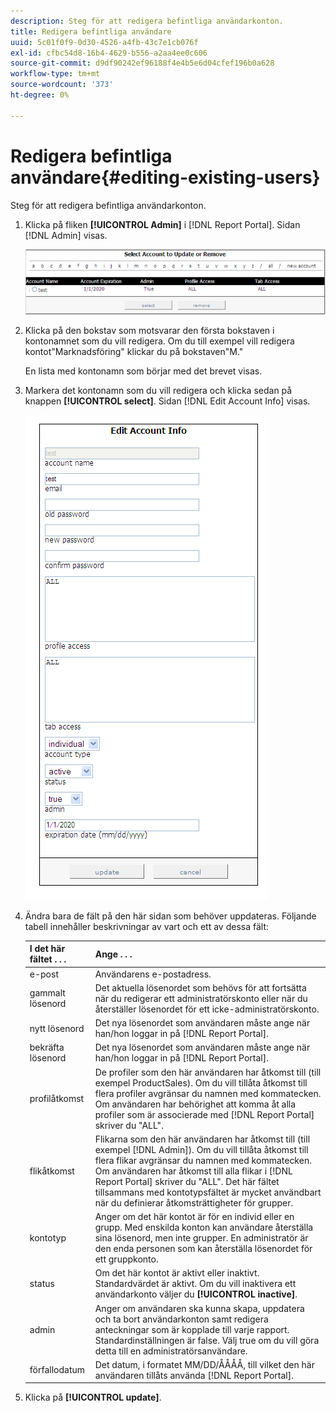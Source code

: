 ```yaml
---
description: Steg för att redigera befintliga användarkonton.
title: Redigera befintliga användare
uuid: 5c01f0f9-0d30-4526-a4fb-43c7e1cb076f
exl-id: cfbc54d8-16b4-4629-b556-a2aa4ee0c606
source-git-commit: d9df90242ef96188f4e4b5e6d04cfef196b0a628
workflow-type: tm+mt
source-wordcount: '373'
ht-degree: 0%

---
```


# Redigera befintliga användare{#editing-existing-users}

Steg för att redigera befintliga användarkonton.

1. Klicka på fliken **[!UICONTROL Admin]** i [!DNL Report Portal]. Sidan [!DNL Admin] visas.

   ![](assets/report_admintag2.png)

1. Klicka på den bokstav som motsvarar den första bokstaven i kontonamnet som du vill redigera. Om du till exempel vill redigera kontot&quot;Marknadsföring&quot; klickar du på bokstaven&quot;M.&quot;

   En lista med kontonamn som börjar med det brevet visas.

1. Markera det kontonamn som du vill redigera och klicka sedan på knappen **[!UICONTROL select]**. Sidan [!DNL Edit Account Info] visas.

   ![Steginformation](assets/rptPort_scrn_AdminTab_editUser.png)

1. Ändra bara de fält på den här sidan som behöver uppdateras. Följande tabell innehåller beskrivningar av vart och ett av dessa fält:

   | I det här fältet . . . | Ange . . . |
   |---|---|
   | e-post | Användarens e-postadress. |
   | gammalt lösenord | Det aktuella lösenordet som behövs för att fortsätta när du redigerar ett administratörskonto eller när du återställer lösenordet för ett icke-administratörskonto. |
   | nytt lösenord | Det nya lösenordet som användaren måste ange när han/hon loggar in på [!DNL Report Portal]. |
   | bekräfta lösenord | Det nya lösenordet som användaren måste ange när han/hon loggar in på [!DNL Report Portal]. |
   | profilåtkomst | De profiler som den här användaren har åtkomst till (till exempel ProductSales). Om du vill tillåta åtkomst till flera profiler avgränsar du namnen med kommatecken. Om användaren har behörighet att komma åt alla profiler som är associerade med [!DNL Report Portal] skriver du &quot;ALL&quot;. |
   | flikåtkomst | Flikarna som den här användaren har åtkomst till (till exempel [!DNL Admin]). Om du vill tillåta åtkomst till flera flikar avgränsar du namnen med kommatecken. Om användaren har åtkomst till alla flikar i [!DNL Report Portal] skriver du &quot;ALL&quot;. Det här fältet tillsammans med kontotypsfältet är mycket användbart när du definierar åtkomsträttigheter för grupper. |
   | kontotyp | Anger om det här kontot är för en individ eller en grupp. Med enskilda konton kan användare återställa sina lösenord, men inte grupper. En administratör är den enda personen som kan återställa lösenordet för ett gruppkonto. |
   | status | Om det här kontot är aktivt eller inaktivt. Standardvärdet är aktivt. Om du vill inaktivera ett användarkonto väljer du **[!UICONTROL inactive]**. |
   | admin | Anger om användaren ska kunna skapa, uppdatera och ta bort användarkonton samt redigera anteckningar som är kopplade till varje rapport. Standardinställningen är false. Välj true om du vill göra detta till en administratörsanvändare. |
   | förfallodatum | Det datum, i formatet MM/DD/ÅÅÅÅ, till vilket den här användaren tillåts använda [!DNL Report Portal]. |

1. Klicka på **[!UICONTROL update]**.
